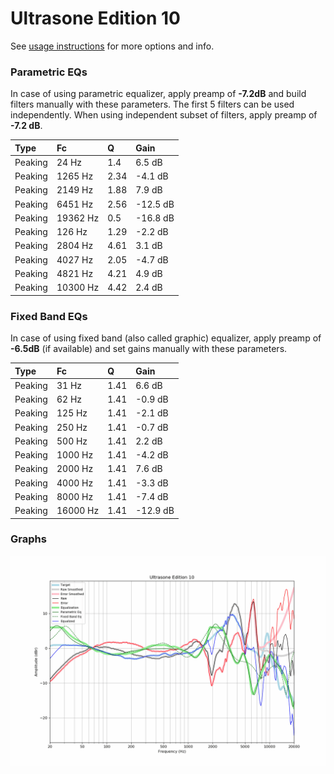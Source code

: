 # Ultrasone Edition 10
See [usage instructions](https://github.com/jaakkopasanen/AutoEq#usage) for more options and info.

### Parametric EQs
In case of using parametric equalizer, apply preamp of **-7.2dB** and build filters manually
with these parameters. The first 5 filters can be used independently.
When using independent subset of filters, apply preamp of **-7.2 dB**.

| Type    | Fc       |    Q | Gain     |
|:--------|:---------|:-----|:---------|
| Peaking | 24 Hz    | 1.4  | 6.5 dB   |
| Peaking | 1265 Hz  | 2.34 | -4.1 dB  |
| Peaking | 2149 Hz  | 1.88 | 7.9 dB   |
| Peaking | 6451 Hz  | 2.56 | -12.5 dB |
| Peaking | 19362 Hz | 0.5  | -16.8 dB |
| Peaking | 126 Hz   | 1.29 | -2.2 dB  |
| Peaking | 2804 Hz  | 4.61 | 3.1 dB   |
| Peaking | 4027 Hz  | 2.05 | -4.7 dB  |
| Peaking | 4821 Hz  | 4.21 | 4.9 dB   |
| Peaking | 10300 Hz | 4.42 | 2.4 dB   |

### Fixed Band EQs
In case of using fixed band (also called graphic) equalizer, apply preamp of **-6.5dB**
(if available) and set gains manually with these parameters.

| Type    | Fc       |    Q | Gain     |
|:--------|:---------|:-----|:---------|
| Peaking | 31 Hz    | 1.41 | 6.6 dB   |
| Peaking | 62 Hz    | 1.41 | -0.9 dB  |
| Peaking | 125 Hz   | 1.41 | -2.1 dB  |
| Peaking | 250 Hz   | 1.41 | -0.7 dB  |
| Peaking | 500 Hz   | 1.41 | 2.2 dB   |
| Peaking | 1000 Hz  | 1.41 | -4.2 dB  |
| Peaking | 2000 Hz  | 1.41 | 7.6 dB   |
| Peaking | 4000 Hz  | 1.41 | -3.3 dB  |
| Peaking | 8000 Hz  | 1.41 | -7.4 dB  |
| Peaking | 16000 Hz | 1.41 | -12.9 dB |

### Graphs
![](./Ultrasone%20Edition%2010.png)